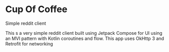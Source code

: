 # Cup Of Coffee
Simple reddit client

This s a very simple reddit client built using Jetpack Compose for UI using an MVI pattern 
with Kotlin coroutines and flow. This app uses OkHttp 3 and Retrofit for networking
